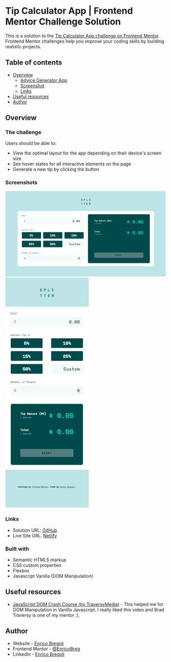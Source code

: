 # Tip Calculator App | Frontend Mentor Challenge Solution

This is a solution to the [Tip Calculator App challenge on Frontend Mentor](https://www.frontendmentor.io/challenges/advice-generator-app-QdUG-13db). Frontend Mentor challenges help you improve your coding skills by building realistic projects.

## Table of contents

- [Overview](#overview)
  - [Advice Generator App](#The-challenge)
  - [Screenshot](#screenshot)
  - [Links](#links)
- [Useful resources](#useful-resources)
- [Author](#author)


## Overview

### The challenge

Users should be able to:

- View the optimal layout for the app depending on their device's screen size
- See hover states for all interactive elements on the page
- Generate a new tip by clicking the button


### Screenshots

![](./screenshots/screenshot_1.png)
![](./screenshots/screenshot_2.png)


### Links

- Solution URL: [GitHub](https://github.com/EnricoBreg/Tip_Calculator_App.git)
- Live Site URL: [Netlify](https://6262e698bd01fb11e7273315--statuesque-empanada-7ce17d.netlify.app/)

### Built with

- Semantic HTML5 markup
- CSS custom properties
- Flexbox
- Javascript Vanilla (DOM Manipulation)

## Useful resources

- [JavaScript DOM Crash Course (by TraversyMedia)](https://www.youtube.com/watch?v=0ik6X4DJKCc) - This helped me for DOM Manipulation in Vanilla Javascript. I really liked this video and Brad Traversy is one of my mentor :).

## Author

- Website - [Enrico Bregoli](https://www.your-site.com)
- Frontend Mentor - [@EnricoBreg](https://www.frontendmentor.io/profile/EnricoBreg)
- LinkedIn - [Enrico Bregoli](https://www.linkedin.com/in/enrico-bregoli/)
